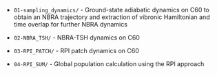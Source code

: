 * `01-sampling_dynamics/` - Ground-state adiabatic dynamics on C60 to obtain an NBRA trajectory and extraction of vibronic Hamiltonian and time overlap for further NBRA dynamics

* `02-NBRA_TSH/` - NBRA-TSH dynamics on C60

* `03-RPI_PATCH/` - RPI patch dynamics on C60

* `04-RPI_SUM/` - Global population calculation using the RPI approach
